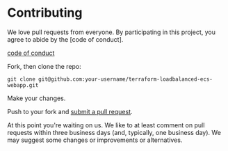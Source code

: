 # Contributing

We love pull requests from everyone. By participating in this project, you
agree to abide by the [code of conduct].

[code of conduct](./CODE_OF_CONDUCT.md)

Fork, then clone the repo:

    git clone git@github.com:your-username/terraform-loadbalanced-ecs-webapp.git

Make your changes.

Push to your fork and [submit a pull request][pr].

[pr]: https://github.com/100automations/terraform-loadbalanced-ecs-webapp/compare/

At this point you're waiting on us. We like to at least comment on pull requests
within three business days (and, typically, one business day). We may suggest
some changes or improvements or alternatives.
